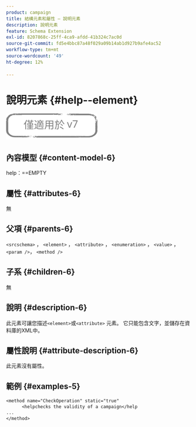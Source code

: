 ```yaml
---
product: campaign
title: 結構元素和屬性 — 說明元素
description: 說明元素
feature: Schema Extension
exl-id: 8207868c-25ff-4ca9-afdd-41b324c7ac0d
source-git-commit: fd5e4bbc87a48f029a09b14ab1d927b9afe4ac52
workflow-type: tm+mt
source-wordcount: '49'
ht-degree: 12%

---
```


# 說明元素 {#help--element}

![](../../../assets/v7-only.svg)

## 內容模型 {#content-model-6}

help：==EMPTY

## 屬性 {#attributes-6}

無

## 父項 {#parents-6}

`<srcschema>` ， `<element>`   ，   `<attribute>`    ，    `<enumeration>`     ，     `<value>`      ，     `<param />`，      `<method />`

## 子系 {#children-6}

無

## 說明 {#description-6}

此元素可讓您描述`<element>`或`<attribute>`   元素。 它只能包含文字，並儲存在資料庫的XML中。

## 屬性說明 {#attribute-description-6}

此元素沒有屬性。

## 範例 {#examples-5}

```
<method name="CheckOperation" static="true"
      <helpchecks the validity of a campaign</help
...
</method> 
```
